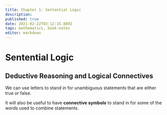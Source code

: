 ```yaml
---
title: Chapter 1: Sentential Logic
description: 
published: true
date: 2021-02-22T03:12:15.889Z
tags: mathematics, book-notes
editor: markdown
---
```


# Sentential Logic
## Deductive Reasoning and Logical Connectives
We can use letters to stand in for unambiguous statements that are either true or false. 

It will also be useful to have **connective symbols** to stand in for some of the words used to combine statements. 